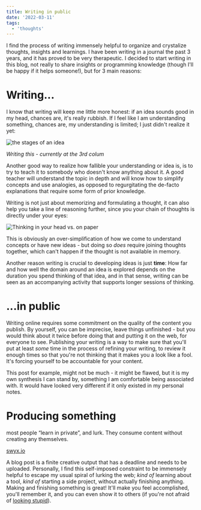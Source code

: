 ```yaml
---
title: Writing in public
date: '2022-03-11'
tags:
  - 'thoughts'
---
```


I find the process of writing immensely helpful to organize and crystalize thoughts, insights and learnings. I have been writing in a journal the past 3 years, and it has proved to be very therapeutic.
I decided to start writing in this blog, not really to share insights or programming knowledge (though I'll be happy if it helps someone!), but for 3 main reasons:

# Writing...

I know that writing will keep me little more honest: if an idea sounds good in my head, chances are, it's really rubbish. If I feel like I am understanding something, chances are, my understanding is limited; I just didn't realize it yet:

<img class="py-3" alt="the stages of an idea" src="/idea-stages.svg"/>

_Writing this - currently at the 3rd colum_

Another good way to realize how fallible your understanding or idea is, is to try to teach it to somebody who doesn't know anything about it. A good teacher will understand the topic in depth and will know how to simplify concepts and use analogies, as opposed to regurgitating the de-facto explanations that require some form of prior knowledge.

Writing is not just about memorizing and formulating a thought, it can also help you take a line of reasoning further, since you your chain of thoughts is directly under your eyes:

<img class="py-3 " alt="Thinking in your head vs. on paper" src="/chain-of-thoughts.svg"/>

This is obviously an over-simplification of how we come to understand concepts or have new ideas - but doing so _does_ require joining thoughts together, which can't happen if the thought is not available in memory.

Another reason writing is crucial to developing ideas is just **time**: How far and how well the domain around an idea is explored depends on the duration you spend thinking of that idea, and in that sense, writing can be seen as an accompanying activity that supports longer sessions of thinking.

# ...in public

Writing online requires some commitment on the quality of the content you publish. By yourself, you can be imprecise, leave things unfinished - but you would think about it twice before doing that and putting it on the web, for everyone to see.
Publishing your writing is a way to make sure that you'll put at least _some_ time in the process of refining your writing, to review it enough times so that you're not thinking that it makes you a look like a fool. It's forcing yourself to be accountable for your content.

This post for example, might not be much - it might be flawed, but it is my own synthesis I can stand by, something I am comfortable being associated with. It would have looked very different if it only existed in my personal notes.

# Producing something

<div class="py-2">
  <div class="px-4 pb-1 pt-0.5 italic border-l-4 bg-neutral-100 text-neutral-600 border-neutral-500 ">
  <p>most people “learn in private”, and lurk. They consume content without creating any themselves.</p>
  <a class="text-sm" href="https://www.swyx.io/learn-in-public/">swyx.io</a>
  </div>
</div>

A blog post is a finite creative output that has a deadline and needs to be uploaded. Personally, I find this self-imposed constraint to be immensely helpful to escape my usual spiral of lurking the web; _kind of_ learning about a tool, _kind of_ starting a side project, without actually finishing anything. Making and finishing something is great! It'll make you feel accomplished, you'll remember it, and you can even show it to others (if you're not afraid of [looking stupid](https://danluu.com/look-stupid/)).
